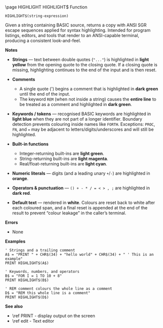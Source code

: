 \page HIGHLIGHT HIGHLIGHT$ Function

```basic
HIGHLIGHT$(string-expression)
```

Given a string containing BASIC source, returns a copy with ANSI SGR escape sequences applied for syntax highlighting. Intended for program listings, editors, and tools that render to an ANSI-capable terminal, producing a consistent look-and-feel.

**Notes**

* **Strings** — text between double quotes (`"..."`) is highlighted in **light yellow** from the opening quote to the closing quote. If a closing quote is missing, highlighting continues to the end of the input and is then reset.
* **Comments**

  * A single quote (') begins a comment that is highlighted in **dark green** until the end of the input.
  * The keyword `REM` (when not inside a string) causes the **entire line** to be treated as a comment and highlighted in **dark green**.
* **Keywords / tokens** — recognised BASIC keywords are highlighted in **light blue** when they are not part of a longer identifier. Boundary detection prevents colouring inside names like `FORTH`. Exceptions: `PROC`, `FN`, and `=` may be adjacent to letters/digits/underscores and will still be highlighted.
* **Built-in functions**

  * Integer-returning built-ins are **light green**.
  * String-returning built-ins are **light magenta**.
  * Real/float-returning built-ins are **light cyan**.
* **Numeric literals** — digits (and a leading unary `+`/`-`) are highlighted in **orange**.
* **Operators & punctuation** — `() + - * / = < > , ;` are highlighted in **dark red**.
* **Default text** — rendered in **white**. Colours are reset back to white after each coloured span, and a final reset is appended at the end of the result to prevent “colour leakage” in the caller’s terminal.

**Errors**

* None

**Examples**

```basic
' Strings and a trailing comment
A$ = "PRINT " + CHR$(34) + "hello world" + CHR$(34) + " ' This is an example"
PRINT HIGHLIGHT$(A$)

' Keywords, numbers, and operators
B$ = "FOR I = 1 TO 10 + 8"
PRINT HIGHLIGHT$(B$)

' REM comment colours the whole line as a comment
D$ = "REM this whole line is a comment"
PRINT HIGHLIGHT$(D$)
```

**See also**

* \ref PRINT - display output on the screen
* \ref edit - Text editor
